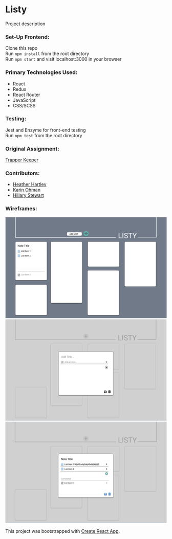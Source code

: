 # Listy

Project description

### Set-Up Frontend:
Clone this repo  
Run `npm install` from the root directory  
Run `npm start` and visit localhost:3000 in your browser  

### Primary Technologies Used:
* React
* Redux
* React Router
* JavaScript
* CSS/SCSS

### Testing:
Jest and Enzyme for front-end testing  
Run `npm test` from the root directory  

### Original Assignment: 
[Trapper Keeper](http://frontend.turing.io/projects/trapper-keeper.html)  

### Contributors:  
- [Heather Hartley](https://github.com/hlhartley)
- [Karin Ohman](https://github.com/kaohman)
- [Hillary Stewart](https://github.com/hillstew)

### Wireframes:
![Wireframes-homepage](Listy-homepage-wireframe.png)
![Wireframes-createnote](Listy-createnote-wireframe.png)
![Wireframes-editnote](Listy-editnote-wireframe.png)

This project was bootstrapped with [Create React App](https://github.com/facebook/create-react-app).

